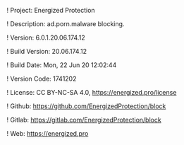 ! Project: Energized Protection

! Description: ad.porn.malware blocking.

! Version: 6.0.1.20.06.174.12

! Build Version: 20.06.174.12

! Build Date: Mon, 22 Jun 20 12:02:44

! Version Code: 1741202

! License: CC BY-NC-SA 4.0, https://energized.pro/license

! Github: https://github.com/EnergizedProtection/block

! Gitlab: https://gitlab.com/EnergizedProtection/block


! Web: https://energized.pro
